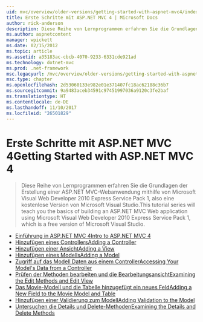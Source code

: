```yaml
---
uid: mvc/overview/older-versions/getting-started-with-aspnet-mvc4/index
title: Erste Schritte mit ASP.NET MVC 4 | Microsoft Docs
author: rick-anderson
description: Diese Reihe von Lernprogrammen erfahren Sie die Grundlagen der Erstellung einer ASP.NET MVC-Webanwendung mithilfe von Microsoft Visual Web Developer 2010 Express Service Pack 1, w...
ms.author: aspnetcontent
manager: wpickett
ms.date: 02/15/2012
ms.topic: article
ms.assetid: a35183ac-cbcb-4070-9233-6331cde921ad
ms.technology: dotnet-mvc
ms.prod: .net-framework
msc.legacyurl: /mvc/overview/older-versions/getting-started-with-aspnet-mvc4
msc.type: chapter
ms.openlocfilehash: 2d53060133e982e01e371407fc18ac62188c36b7
ms.sourcegitcommit: 9a9483aceb34591c97451997036a9120c3fe2baf
ms.translationtype: HT
ms.contentlocale: de-DE
ms.lasthandoff: 11/10/2017
ms.locfileid: "26501829"
---
```

<a name="getting-started-with-aspnet-mvc-4"></a><span data-ttu-id="0c3d0-103">Erste Schritte mit ASP.NET MVC 4</span><span class="sxs-lookup"><span data-stu-id="0c3d0-103">Getting Started with ASP.NET MVC 4</span></span>
====================
> <span data-ttu-id="0c3d0-104">Diese Reihe von Lernprogrammen erfahren Sie die Grundlagen der Erstellung einer ASP.NET MVC-Webanwendung mithilfe von Microsoft Visual Web Developer 2010 Express Service Pack 1, also eine kostenlose Version von Microsoft Visual Studio.</span><span class="sxs-lookup"><span data-stu-id="0c3d0-104">This tutorial series will teach you the basics of building an ASP.NET MVC Web application using Microsoft Visual Web Developer 2010 Express Service Pack 1, which is a free version of Microsoft Visual Studio.</span></span>


- [<span data-ttu-id="0c3d0-105">Einführung in ASP.NET MVC 4</span><span class="sxs-lookup"><span data-stu-id="0c3d0-105">Intro to ASP.NET MVC 4</span></span>](intro-to-aspnet-mvc-4.md)
- [<span data-ttu-id="0c3d0-106">Hinzufügen eines Controllers</span><span class="sxs-lookup"><span data-stu-id="0c3d0-106">Adding a Controller</span></span>](adding-a-controller.md)
- [<span data-ttu-id="0c3d0-107">Hinzufügen einer Ansicht</span><span class="sxs-lookup"><span data-stu-id="0c3d0-107">Adding a View</span></span>](adding-a-view.md)
- [<span data-ttu-id="0c3d0-108">Hinzufügen eines Modells</span><span class="sxs-lookup"><span data-stu-id="0c3d0-108">Adding a Model</span></span>](adding-a-model.md)
- [<span data-ttu-id="0c3d0-109">Zugriff auf das Modell Daten aus einem Controller</span><span class="sxs-lookup"><span data-stu-id="0c3d0-109">Accessing Your Model's Data from a Controller</span></span>](accessing-your-models-data-from-a-controller.md)
- [<span data-ttu-id="0c3d0-110">Prüfen der Methoden bearbeiten und die Bearbeitungsansicht</span><span class="sxs-lookup"><span data-stu-id="0c3d0-110">Examining the Edit Methods and Edit View</span></span>](examining-the-edit-methods-and-edit-view.md)
- [<span data-ttu-id="0c3d0-111">Das Movie-Modell und die Tabelle hinzugefügt ein neues Feld</span><span class="sxs-lookup"><span data-stu-id="0c3d0-111">Adding a New Field to the Movie Model and Table</span></span>](adding-a-new-field-to-the-movie-model-and-table.md)
- [<span data-ttu-id="0c3d0-112">Hinzufügen einer Validierung zum Modell</span><span class="sxs-lookup"><span data-stu-id="0c3d0-112">Adding Validation to the Model</span></span>](adding-validation-to-the-model.md)
- [<span data-ttu-id="0c3d0-113">Untersuchen die Details und Delete-Methoden</span><span class="sxs-lookup"><span data-stu-id="0c3d0-113">Examining the Details and Delete Methods</span></span>](examining-the-details-and-delete-methods.md)

